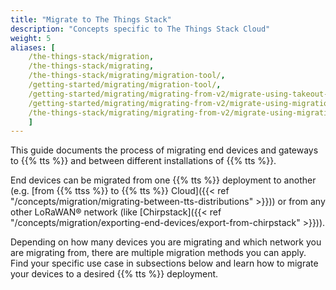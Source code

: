 ```yaml
---
title: "Migrate to The Things Stack"
description: "Concepts specific to The Things Stack Cloud"
weight: 5
aliases: [
    /the-things-stack/migration,
    /the-things-stack/migrating,
    /the-things-stack/migrating/migration-tool/,
    /getting-started/migrating/migration-tool/,
    /getting-started/migrating/migrating-from-v2/migrate-using-takeout-tool/,
    /getting-started/migrating/migrating-from-v2/migrate-using-migration-tool/migrate-active-session,
    /the-things-stack/migrating/migrating-from-v2/migrate-using-migration-tool/establish-new-session
    ]
---
```


This guide documents the process of migrating end devices and gateways to {{% tts %}} and between different installations of {{% tts %}}.

<!--more-->

End devices can be migrated from one {{% tts %}} deployment to another (e.g. [from {{% ttss %}} to {{% tts %}} Cloud]({{< ref "/concepts/migration/migrating-between-tts-distributions" >}})) or from any other LoRaWAN® network (like [Chirpstack]({{< ref "/concepts/migration/exporting-end-devices/export-from-chirpstack" >}})).

Depending on how many devices you are migrating and which network you are migrating from, there are multiple migration methods you can apply. Find your specific use case in subsections below and learn how to migrate your devices to a desired {{% tts %}} deployment.
